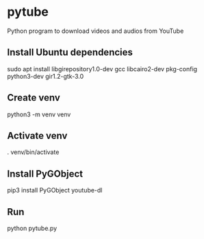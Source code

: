 # pytube
Python program to download videos and audios from YouTube

## Install Ubuntu dependencies
sudo apt install libgirepository1.0-dev gcc libcairo2-dev pkg-config python3-dev gir1.2-gtk-3.0

## Create venv
python3 -m venv venv

## Activate venv
. venv/bin/activate

## Install PyGObject
pip3 install PyGObject youtube-dl

## Run
python pytube.py
